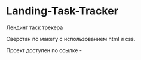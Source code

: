 # Landing-Task-Tracker
Лендинг таск трекера

Сверстан по макету с использованием html и css.

Проект доступен по ссылке - 